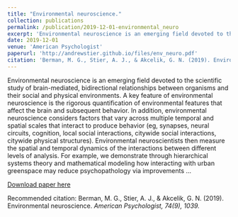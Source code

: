 ```yaml
---
title: "Environmental neuroscience."
collection: publications
permalink: /publication/2019-12-01-environmental_neuro
excerpt: 'Environmental neuroscience is an emerging field devoted to the scientific study of brain-mediated, bidirectional relationships between organisms and their social and physical environments.'
date: 2019-12-01
venue: 'American Psychologist'
paperurl: 'http://andrewstier.github.io/files/env_neuro.pdf'
citation: 'Berman, M. G., Stier, A. J., & Akcelik, G. N. (2019). Environmental neuroscience. American Psychologist, 74(9), 1039.'
---
```

Environmental neuroscience is an emerging field devoted to the scientific study of brain-mediated, bidirectional relationships between organisms and their social and physical environments. A key feature of environmental neuroscience is the rigorous quantification of environmental features that affect the brain and subsequent behavior. In addition, environmental neuroscience considers factors that vary across multiple temporal and spatial scales that interact to produce behavior (eg, synapses, neural circuits, cognition, local social interactions, citywide social interactions, citywide physical structures). Environmental neuroscientists then measure the spatial and temporal dynamics of the interactions between different levels of analysis. For example, we demonstrate through hierarchical systems theory and mathematical modeling how interacting with urban greenspace may reduce psychopathology via improvements …

[Download paper here](http://andrewstier.github.io/files/env_neuro.pdf)

Recommended citation: Berman, M. G., Stier, A. J., & Akcelik, G. N. (2019). Environmental neuroscience. <i>American Psychologist<i>, 74(9), 1039.
